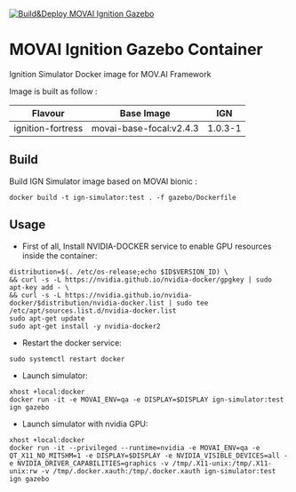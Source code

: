 [![Build&Deploy MOVAI Ignition Gazebo](https://github.com/MOV-AI/containers-ign-simulator/actions/workflows/docker-ci.yml/badge.svg?branch=main)](https://github.com/MOV-AI/containers-ign-simulator/actions/workflows/docker-ci.yml)

# MOVAI Ignition Gazebo Container

Ignition Simulator Docker image for MOV.AI Framework

Image is built as follow :

| Flavour      | Base Image | IGN |
| ------------ | ---------- | ------ |
| ignition-fortress | movai-base-focal:v2.4.3 | 1.0.3-1 |


## Build

Build IGN Simulator image based on MOVAI bionic :

    docker build -t ign-simulator:test . -f gazebo/Dockerfile

## Usage

- First of all, Install NVIDIA-DOCKER service to enable GPU resources inside the container:
```
distribution=$(. /etc/os-release;echo $ID$VERSION_ID) \
&& curl -s -L https://nvidia.github.io/nvidia-docker/gpgkey | sudo apt-key add - \
&& curl -s -L https://nvidia.github.io/nvidia-docker/$distribution/nvidia-docker.list | sudo tee /etc/apt/sources.list.d/nvidia-docker.list
sudo apt-get update
sudo apt-get install -y nvidia-docker2
```

- Restart the docker service:
```
sudo systemctl restart docker
```

- Launch simulator:
```
xhost +local:docker
docker run -it -e MOVAI_ENV=qa -e DISPLAY=$DISPLAY ign-simulator:test ign gazebo
```

- Launch simulator with nvidia GPU:
```
xhost +local:docker
docker run -it --privileged --runtime=nvidia -e MOVAI_ENV=qa -e QT_X11_NO_MITSHM=1 -e DISPLAY=$DISPLAY -e NVIDIA_VISIBLE_DEVICES=all -e NVIDIA_DRIVER_CAPABILITIES=graphics -v /tmp/.X11-unix:/tmp/.X11-unix:rw -v /tmp/.docker.xauth:/tmp/.docker.xauth ign-simulator:test ign gazebo
```
